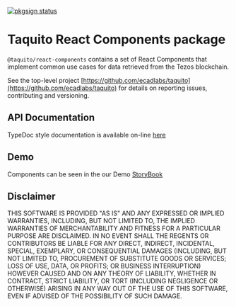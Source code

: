 [![pkgsign status](https://us-central1-pkgsign.cloudfunctions.net/pkgsign-badge?name=@taquito/react-components&expectedIdentity=%40simrob)](https://github.com/RedpointGames/pkgsign)

# Taquito React Components package

`@taquito/react-components` contains a set of React Components that implement common use cases for data retrieved from the Tezos blockchain.

See the top-level project [https://github.com/ecadlabs/taquito](https://github.com/ecadlabs/taquito) for details on reporting issues, contributing and versioning.

## API Documentation

TypeDoc style documentation is available on-line [here][0]

## Demo

Components can be seen in the our Demo [StoryBook][1]

## Disclaimer

THIS SOFTWARE IS PROVIDED "AS IS" AND ANY EXPRESSED OR IMPLIED WARRANTIES, INCLUDING, BUT NOT LIMITED TO, THE IMPLIED WARRANTIES OF MERCHANTABILITY AND FITNESS FOR A PARTICULAR PURPOSE ARE DISCLAIMED. IN NO EVENT SHALL THE REGENTS OR CONTRIBUTORS BE LIABLE FOR ANY DIRECT, INDIRECT, INCIDENTAL, SPECIAL, EXEMPLARY, OR CONSEQUENTIAL DAMAGES (INCLUDING, BUT NOT LIMITED TO, PROCUREMENT OF SUBSTITUTE GOODS OR SERVICES; LOSS OF USE, DATA, OR PROFITS; OR BUSINESS INTERRUPTION) HOWEVER CAUSED AND ON ANY THEORY OF LIABILITY, WHETHER IN CONTRACT, STRICT LIABILITY, OR TORT (INCLUDING NEGLIGENCE OR OTHERWISE) ARISING IN ANY WAY OUT OF THE USE OF THIS SOFTWARE, EVEN IF ADVISED OF THE POSSIBILITY OF SUCH DAMAGE.

[0]: https://tezostaquito.io/typedoc/modules/_taquito_react_components.html
[1]: https://tezostaquito.io/react-storybook/
